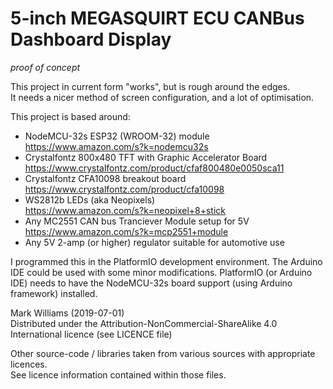 
# 5-inch MEGASQUIRT ECU CANBus Dashboard Display

*proof of concept*

 This project in current form "works", but is rough around the edges.  
 It needs a nicer method of screen configuration, and a lot of optimisation.

 This project is based around:
 - NodeMCU-32s ESP32 (WROOM-32) module  
https://www.amazon.com/s?k=nodemcu32s
 - Crystalfontz 800x480 TFT with Graphic Accelerator Board  
https://www.crystalfontz.com/product/cfaf800480e0050sca11
 - Crystalfontz CFA10098 breakout board  
https://www.crystalfontz.com/product/cfa10098
 - WS2812b LEDs (aka Neopixels)  
https://www.amazon.com/s?k=neopixel+8+stick
 - Any MC2551 CAN bus Tranciever Module setup for 5V  
https://www.amazon.com/s?k=mcp2551+module
 - Any 5V 2-amp (or higher) regulator suitable for automotive use

 I programmed this in the PlatformIO development environment.
 The Arduino IDE could be used with some minor modifications.
 PlatformIO (or Arduino IDE) needs to have the NodeMCU-32s board support (using Arduino framework)
 installed.

 Mark Williams (2019-07-01)  
 Distributed under the Attribution-NonCommercial-ShareAlike 4.0 International licence (see LICENCE file)

 Other source-code / libraries taken from various sources with appropriate licences.  
 See licence information contained within those files.
